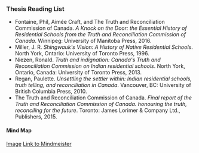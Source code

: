 ### Thesis Reading List

- Fontaine, Phil, Aimée Craft, and The Truth and Reconciliation Commission of Canada. *A Knock on the Door: the Essential History of Residential Schools from the Truth and Reconciliation Commission of Canada*. Winnipeg: University of Manitoba Press, 2016.
- Miller, J. R. *Shingwauk's Vision: A History of Native Residential Schools*. North York, Ontario: University of Toronto Press, 1996.
- Niezen, Ronald. *Truth and indignation: Canada's Truth and Reconciliation Commission on Indian residential schools*. North York, Ontario, Canada: University of Toronto Press, 2013.
- Regan, Paulette. *Unsettling the settler within: Indian residential schools, truth telling, and reconciliation in Canada*. Vancouver, BC: University of British Columbia Press, 2010.
- The Truth and Reconciliation Commission of Canada. *Final report of the Truth and Reconciliation Commission of Canada. honouring the truth, reconciling for the future*. Toronto: James Lorimer & Company Ltd., Publishers, 2015.

#### Mind Map
[Image]()
[Link to Mindmeister](https://mm.tt/842499379?t=MQToixeKBh)

